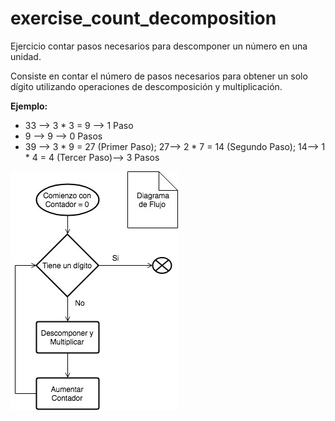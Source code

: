 # exercise_count_decomposition
Ejercicio contar pasos necesarios para descomponer un número en una unidad.

Consiste en contar el número de pasos necesarios para obtener un solo dígito utilizando operaciones de descomposición y multiplicación.

**Ejemplo:**
- 33 --> 3 * 3 = 9 --> 1 Paso
- 9 --> 9 --> 0 Pasos
- 39 --> 3 * 9 = 27 (Primer Paso); 27--> 2 * 7 = 14 (Segundo Paso); 14--> 1 * 4 = 4 (Tercer Paso)--> 3 Pasos

![Diagrama](https://github.com/torehc/exercise_count_decomposition/blob/master/diagrama_flujo.jpg)
